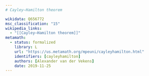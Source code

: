 ```yaml
---
# Cayley–Hamilton theorem

wikidata: Q656772
msc_classification: "15"
wikipedia_links:
  - "[[Cayley–Hamilton theorem]]"
metamath:
  - status: formalized
    library: L
    url: "https://us.metamath.org/mpeuni/cayleyhamilton.html"
    identifiers: [cayleyhamilton]
    authors: [Alexander van der Vekens]
    date: 2019-11-25
---
```

